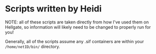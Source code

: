# Scripts written by Heidi

NOTE: all of these scripts are taken directly from how I've used them on Hellgate, so information will likely need to be changed to properly run for you!

Generally, all of the scripts assume any .sif containers are within your `/home/netID/bin/` directory.
